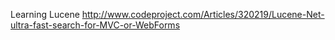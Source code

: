 Learning Lucene
http://www.codeproject.com/Articles/320219/Lucene-Net-ultra-fast-search-for-MVC-or-WebForms